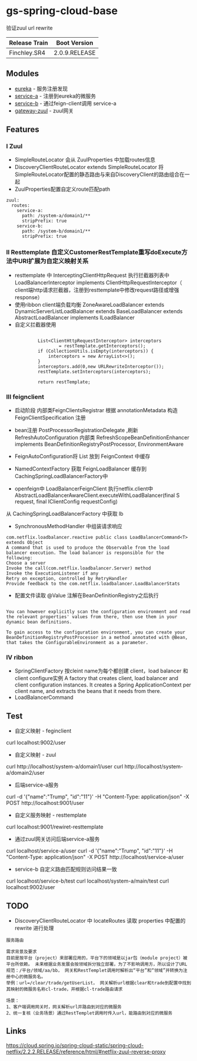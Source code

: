 # gs-spring-cloud-base
验证zuul url rewrite

| Release Train |  Boot Version |
| :--- | :---: | 
| Finchley.SR4 | 2.0.9.RELEASE | 

## Modules

* [eureka](./eureka) - 服务注册发现
* [service-a](./service-a) - 注册到eureka的微服务
* [service-b](./service-b) - 通过feign-client调用 service-a
* [gateway-zuul](./gateway-zuul) - zuul网关

## Features

### I Zuul
- SimpleRouteLocator 会从 ZuulProperties 中加载routes信息
- DiscoveryClientRouteLocator extends SimpleRouteLocator  将SimpleRouteLocator配置的静态路由与来自DiscoveryClient的路由组合在一起
- ZuulProperties配置自定义route匹配path
``` 
zuul:
  routes:
    service-a:
      path: /system-a/domain1/**
      stripPrefix: true
    service-b:
      path: /system-b/domain1/**
      stripPrefix: true
```

### II Resttemplate  自定义CustomerRestTemplate重写doExecute方法中URI扩展为自定义映射关系
- resttemplate 中 InterceptingClientHttpRequest 执行拦截器列表中 LoadBalancerInterceptor implements ClientHttpRequestInterceptor（
client端http请求拦截器，注册到resttemplate中修改request路径或增强response） 
- 使用ribbon client端负载均衡 ZoneAwareLoadBalancer extends DynamicServerListLoadBalancer extends BaseLoadBalancer extends AbstractLoadBalancer implements ILoadBalancer
- 自定义拦截器使用

``` RestTemplate restTemplate = new RestTemplate();
    
            List<ClientHttpRequestInterceptor> interceptors
                    = restTemplate.getInterceptors();
            if (CollectionUtils.isEmpty(interceptors)) {
                interceptors = new ArrayList<>();
            }
            interceptors.add(0,new URLRewriteInterceptor());
            restTemplate.setInterceptors(interceptors);
    
            return restTemplate;
 ``` 
 
 ### III feignclient
 - 启动阶段 内部类FeignClientsRegistrar 根据 annotationMetadata 构造 FeignClientSpecification 注册
 - bean注册 PostProcessorRegistrationDelegate ,刷新 RefreshAutoConfiguration  内部类 RefreshScopeBeanDefinitionEnhancer implements BeanDefinitionRegistryPostProcessor, EnvironmentAware
    
 - FeignAutoConfiguration将 List<FeignClientSpecification> 放到 FeignContext 中缓存
 - NamedContextFactory 获取 FeignLoadBalancer 缓存到CachingSpringLoadBalancerFactory中

 - openfeign中 LoadBalancerFeignClient 执行netflix.client中  AbstractLoadBalancerAwareClient.executeWithLoadBalancer(final S request, final IClientConfig requestConfig)

从 CachingSpringLoadBalancerFactory 中获取 lb 

- SynchronousMethodHandler 中组装请求响应

``` 
com.netflix.loadbalancer.reactive public class LoadBalancerCommand<T>
extends Object
A command that is used to produce the Observable from the load balancer execution. The load balancer is responsible for the following:
Choose a server
Invoke the call(com.netflix.loadbalancer.Server) method
Invoke the ExecutionListener if any
Retry on exception, controlled by RetryHandler
Provide feedback to the com.netflix.loadbalancer.LoadBalancerStats
```

- 配置文件读取 @Value 注解在BeanDefinitionRegistry之后执行

```Setting the value of fields annotated with @Value happens only after the post-processing of the BeanDefinitionRegistry, meaning they are not usable at this stage of the initialization process.

You can however explicitly scan the configuration environment and read the relevant properties' values from there, then use them in your dynamic bean definitions.

To gain access to the configuration environment, you can create your BeanDefinitionRegistryPostProcessor in a method annotated with @Bean, that takes the ConfigurableEnvironment as a parameter.
```

### IV ribbon
- SpringClientFactory 按cleint name为每个都创建 client，load balancer 和 client configure实例
A factory that creates client, load balancer and client configuration instances. It creates a Spring ApplicationContext per client name, and extracts the beans that it needs from there.
- LoadBalancerCommand 

## Test 

- 自定义映射 - feginclient

curl localhost:9002/user

- 自定义映射 - zuul

curl http://localhost/system-a/domain1/user
curl http://localhost/system-a/domain2/user
- 后端service-a服务

curl -d '{"name":"Trump", "id":"11"}' -H "Content-Type: application/json" -X POST http://localhost:9001/user

- 自定义服务映射 - resttemplate

curl localhost:9001/rewiret-resttemplate

- 通过zuul网关访问后端service-a服务

curl localhost/service-a/user
curl -d '{"name":"Trump", "id":"11"}' -H "Content-Type: application/json" -X POST http://localhost/service-a/user

- service-b 自定义路由匹配规则访问结果一致

curl localhost/service-b/test
curl localhost/system-a/main/test
curl localhost:9002/user

## TODO
- DiscoveryClientRouteLocator 中 locateRoutes 读取 properties 中配置的rewrite 进行处理

``` 
服务路由

需求背景及要求
目前是按平台（project）来部署应用的，平台下的领域是以jar包（module project）被平台所依赖。 未来根据业务发展会按领域拆分独立部署，为了不影响调用方，所以设计了URL规范：/平台/领域/aa/bb， 网关和RestTemplet调用时解析出“平台”和“领域”并转换为注册中心的微服务名。
举例：url=/clear/trade/getUserList， 网关解析url根据clear和trade到配置中找到其映射的微服务名称cl-trade，并根据cl-trade路由请求

场景：
1、客户端调用网关时，网关解析url并路由到对应的微服务
2、统一复核（业务场景）通过RestTemplet调用时传入url，能路由到对应的微服务
```


## Links
https://cloud.spring.io/spring-cloud-static/spring-cloud-netflix/2.2.2.RELEASE/reference/html/#netflix-zuul-reverse-proxy 

